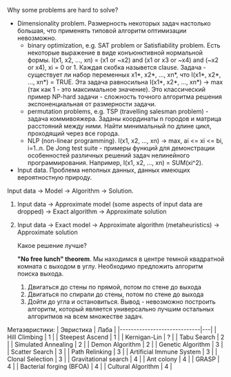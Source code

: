 Why some problems are hard to solve?

- Dimensionality problem. Размерность некоторых задач настолько большая, что применять типовой алгоритм оптимизации невозможно. 
  - binary optimization, e.g. SAT problem or Satisfiability problem. Есть некоторые выражение в виде конъюнктивной нормальной формы. I(x1, x2, ..., xn) = (x1 or ~x2) and (x1 or x3 or ~x4) and (~x2 or x4), xi = 0 or 1. Каждая скобка назывется clause. Задача - существует ли набор переменных x1*, x2*, ..., xn*, что I(x1*, x2*, ..., xn*) = TRUE.
  Эта задача равносильна I(x1*, x2*, ..., xn*) -> max (так как 1 - это максимальное значение). Это классический пример NP-hard задачи - сложность точного алгоритма решения экспоненциальная от размерности задачи. 
  - permutation problems, e.g. TSP (travelling salesman problem) - задача коммивояжера. Заданы координаты n городов и матрица расстояний между ними. Найти минимальный по длине цикл, проходящий через все города.
  - NLP (non-linear programming). I(x1, x2, ..., xn) -> max, ai <= xi <= bi, i=1..n. De Jong test suite - примеры функций для демонстрации особенностей различных решений задач нелинейного программирования. Например, I(x1, x2, ..., xn) = SUM(xi^2).
 - Input data. Проблема неполных данных, данных имеющих вероятностную природу.
	
Input data -> Model -> Algorithm -> Solution.
1. Input data -> Approximate model (some aspects of input data are dropped) -> Exact algorithm -> Approximate solution
2. Input data -> Exact model -> Approximate algorithm (metaheuristics) -> Approximate solution

	Какое решение лучше?
    
	**"No free lunch" theorem**. Мы находимся в центре темной квадратной комната с выходом в углу. Необходимо предложить алгоритм поиска выхода. 
	 1. Двигаться до стены по прямой, потом по стене до выхода
	 2. Двигаться по спирали до стены, потом по стене до выхода
	 3. Дойти до угла и остановиться. 
	Вывод - невозможно построить алгоритм, который является универсально лучшим остальных алгоритмов на всем множестве задач.

Метаэвристики:
| Эвристика             | Лаба |
|-----------------------------|---|
| Hill Climbing               | 1 |
| Steepest Ascend             | 1 |
| Kernigan-Lin                | ? |
| Tabu Search                 | 2 |
| Simulated Annealing         | 2 |
| Demon Algorithm             | 2 |
| Genetic Algorithm           | 3 |
| Scatter Search              | 3 |
| Path Relinking              | 3 |
| Artificial Immune System    | 3 |
| Clonal Selection            | 3 |
| Gravitational search        | 4 |
| Ant colony                  | 4 |
| GRASP                       | 4 |
| Bacterial forging (BFOA)    | 4 |
| Cultural Algorithm          | 4 |
